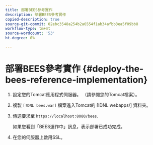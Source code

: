 ```yaml
---
title: 部署BEES參考實作
description: 部署BEES參考實作
copied-description: true
source-git-commit: 02ebc3548a254b2a6554f1ab34afbb3ea5f09bb8
workflow-type: tm+mt
source-wordcount: '53'
ht-degree: 0%

---
```


# 部署BEES參考實作 {#deploy-the-bees-reference-implementation}

1. 設定您的Tomcat應用程式伺服器。 （請參閱您的Tomcat檔案）。
1. 複製 `[!DNL bees.war]` 檔案進入Tomcat的 [!DNL webapps/] 資料夾。
1. 傳送要求至 `https://localhost:8080/bees`.

   如果您看到「BEES運作中」訊息，表示部署已成功完成。
1. 在您的伺服器上啟用SSL。
